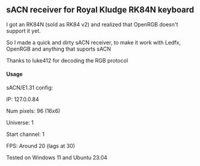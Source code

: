## sACN receiver for Royal Kludge RK84N keyboard

I got an RK84N (sold as RK84 v2) and realized that OpenRGB doesn't support it yet.

So I made a quick and dirty sACN receiver, to make it work with Ledfx, OpenRGB and anything that suports sACN

Thanks to luke412 for decoding the RGB protocol


#### Usage

sACN/E1.31 config: 

IP: 127.0.0.84

Num pixels: 96 (16x6)

Universe: 1

Start channel: 1

FPS: Around 20 (lags at 30)


Tested on Windows 11 and Ubuntu 23.04